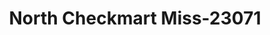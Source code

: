 ---
f_zip-code: 38638
f_state-code: MS
title: North Checkmart Miss-23071
f_phone: 662-233-0400
f_city-only: Independence
f_address: 9670 Highway 306 Independence
f_location-unique-id: '23071'
slug: north-checkmart-miss-23071
updated-on: '2024-05-30T13:46:58.046Z'
created-on: '2024-05-30T13:36:59.803Z'
published-on: '2024-05-30T13:54:32.469Z'
f_city-state: cms/city/independence-ms.md
f_company: cms/company/north-checkmart-miss.md
f_state: cms/state/mississippi.md
layout: '[payday-loan].html'
tags: payday-loan
---